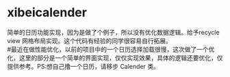 # xibeicalender
简单的日历功能实现，因为是做了个例子，所以没有优化数据逻辑。给予recycle view 网格布局实现。这个代码有经验的同学很容易自行拓展。</br>
#最近在做性能优化，以前的项目中的一个日历选择加载很慢，这次做了一个优化，这里的部分是一个简单的界面实现，仅仅实现效果，具体的逻辑还要优化，仅提供参考。PS:想自己撸一个日历，请移步 Calender 类。
